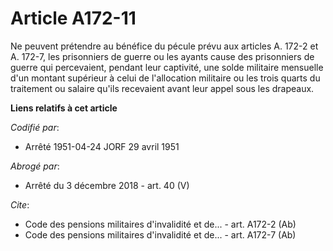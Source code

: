 # Article A172-11

Ne peuvent prétendre au bénéfice du pécule prévu aux articles A. 172-2 et A. 172-7, les prisonniers de guerre ou les ayants
cause des prisonniers de guerre qui percevaient, pendant leur captivité, une solde militaire mensuelle d'un montant supérieur
à celui de l'allocation militaire ou les trois quarts du traitement ou salaire qu'ils recevaient avant leur appel sous les
drapeaux.

**Liens relatifs à cet article**

_Codifié par_:

  - Arrêté 1951-04-24 JORF 29 avril 1951

_Abrogé par_:

  - Arrêté du 3 décembre 2018 - art. 40 (V)

_Cite_:

  - Code des pensions militaires d'invalidité et de... - art. A172-2 (Ab)
  - Code des pensions militaires d'invalidité et de... - art. A172-7 (Ab)
